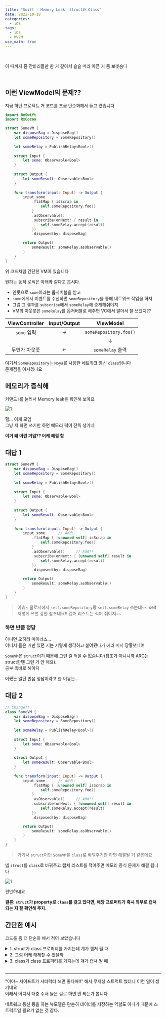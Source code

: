 ```yaml
---
title: "Swift - Memory Leak: Struct와 Class"
date: 2022-10-18
categories:
  - iOS
tags:
  - iOS
  - MVVM
use_math: true
---
```

<br>

이 때까지 좀 잔바리들만 한 거 같아서 슬슬 머리 아픈 거 좀 보겟슴다  

<br>

## 이런 ViewModel의 문제??

지금 하던 프로젝트 거 코드를 조금 단순화해서 들고 왔습니다
```swift
import RxSwift
import RxCocoa

struct SomeVM {
    var disposeBag = DisposeBag()
    let someRepository = SomeRepository()
    
    let someRelay = PublishRelay<Bool>()
    
    struct Input {
        let some: Observable<Bool>
    }
    
    struct Output {
        let someResult: Observable<Bool>
    }
    
    func transform(input: Input) -> Output {
        input.some
            .flatMap { isScrap in
                self.someRepository.foo()
            }
            .asObservable()
            .subscribe(onNext: { result in
                self.someRelay.accept(result)
            })
            .disposed(by: disposeBag)

        return Output(
            someResult: someRelay.asObservable()
        )
    }
}
```

위 코드처럼 간단한 VM이 있습니다  

원하는 동작 로직은 아래와 같다고 봅시다.  
- 인풋으로 `some`이라는 옵저버블을 받고
- `some`에게서 이벤트를 수신하면 `someRepository`을 통해 네트워크 작업을 하자
- 그럼 그 결과를 `subscribe`해서 `someRelay`에 중계해줘야지
- VM의 아웃풋은 `someRelay`를 옵저버블로 해주면 VC에서 알아서 잘 쓰겠지??

| ViewController	 | Input/Output	 | ViewModel	 |
| :--: | :--: | :--: |
| `some` 입력	 | →	 | `someRepository.foo()`	 |
| 	 | 	 | ↓	 |
| 무언가 아웃풋	 | ←	 | `someRelay` 출력	 |

여기서 `SomeRepository`는 `Moya`를 사용한 네트워크 통신 `class`임니다  
문제점을 아시겠나요


## 메모리가 증식해
커맨드 i를 눌러서 Memory leak을 확인해 보아요

![1](/img/iOS/7/MemoryWithStruct.png)  

헐... 이게 모임  
그냥 저 화면 쓰기만 하면 메모리 릭이 잔뜩 생기네  

**이거 왜 이런 거임?? 어케 해결 함**

## 대답 1
```swift
struct SomeVM {
    var disposeBag = DisposeBag()
    let someRepository = SomeRepository()
    
    let someRelay = PublishRelay<Bool>()
    
    struct Input {
        let some: Observable<Bool>
    }
    
    struct Output {
        let someResult: Observable<Bool>
    }
    
    func transform(input: Input) -> Output {
        input.some      // Add!!
            .flatMap { [unowned self] isScrap in
                self.someRepository.foo()
            }
            .asObservable()     // Add!!
            .subscribe(onNext: { [unowned self] result in
                self.someRelay.accept(result)
            })
            .disposed(by: disposeBag)

        return Output(
            someResult: someRelay.asObservable()
        )
    }
}
```
> 어휴\~ 클로저에서 `self.someRepository`랑 `self.someRelay` 쓰는데\~\~ self 저렇게 쓰면 강한 참조네요!! 캡쳐 리스트는 적어 줘야지\~\~  

### 하면 반쯤 정답
아니면 오히려 마이너스...  
어디서 들은 거만 있던 저는 저렇게 생각하고 붙여줬다가 에러 떠서 당황햇네여

`SomeVM`은 `struct`이기 때문에 그런 걸 적을 수 없슴니다(참조가 아니니까 ARC는 struct한텐 그런 거 안 해요).  
공부 똑바로 해야지  

어쨌든 일단 반쯤 정답이라고 한 이유는...

## 대답 2
```swift
// Change!!
class SomeVM {
    var disposeBag = DisposeBag()
    let someRepository = SomeRepository()
    
    let someRelay = PublishRelay<Bool>()
    
    struct Input {
        let some: Observable<Bool>
    }
    
    struct Output {
        let someResult: Observable<Bool>
    }
    
    func transform(input: Input) -> Output {
        input.some      // Add!!
            .flatMap { [unowned self] isScrap in
                self.someRepository.foo()
            }
            .asObservable()     // Add!!
            .subscribe(onNext: { [unowned self] result in
                self.someRelay.accept(result)
            })
            .disposed(by: disposeBag)

        return Output(
            someResult: someRelay.asObservable()
        )
    }
}
```
> 거기서 `struct`이던 `SomeVM`을 `class`로 바꿔주기만 하면 해결될 거 같은데요

넵 `struct`를 `class`로 바꿔주고 캡쳐 리스트를 적어주면 메모리 증식 문제가 해결 됩니다  

![1](/img/iOS/7/MemoryWithClass.png)  

편안하네요

**결론: `struct`가 property로 `class`를 갖고 있다면, 해당 프로퍼티가 혹시 외부로 캡쳐 되는 지 잘 확인해 주자.**


## 간단한 예시
코드를 좀 더 단순화 해서 적어 보았습니다

<details>
<summary>1. struct가 class 프로퍼티를 가지는데 걔가 캡쳐 될 때</summary>
<div markdown="1">

```swift
struct S {
    var c = C()

    func closure() -> (() -> ()) {
        return {
            c.printC()
        }
    }
}
```
```swift
class C {
    func printC() {
        print("C야")
    }

    deinit {
        print("C가 deinit")
    }
}
```
```swift
// 실행
var s: S? = S()

let closure = s!.closure()
closure()
closure()

s = nil
closure()
```
이런 코드를 한 번 봅시다.
실행 결과는 아래와 같습니다
```
C야
C야
C야
```
헉 왜 `deinit` 안 됨?? 소름돋네요... `s`가 nil이 됐는데도 `c`가 계속 출력을 하네?? 정말 신기한 일입니다  

#### 참조 상태
```
=>: 강한 참조
s => c
closure => c
```
이유는?? `s`가 일단 `c`를 참조하고 있는 건 당연한데, `closure`도 `c`를 참조하고 있기 때문  
`s`가 nil이 된다고 해도 여전히 살아 있습니다.

</div>
</details>


<details>
<summary>2. 그럼 어케 해제할 수 있을까</summary>
<div markdown="1">

```swift
struct S {
    var c = C()

    func closure() -> (() -> ()) {
        return {
            c.printC()
        }
    }
}
```
```swift
class C {
    func printC() {
        print("C야")
    }

    deinit {
        print("C가 deinit")
    }
}
```
이까진 같고
```swift
// 실행
var s: S? = S()

var closure: (() -> ())? = s!.closure()
(closure ?? {})()
(closure ?? {})()

s = nil
(closure ?? {})()

closure = nil
(closure ?? {})()
```
즉 이렇게 `closure`까지 nil이 되어야 `c`가 진짜로 deinit 가능합니다.  
실행 결과는 아래와 같습니다.
```
C야
C야
C야
C가 deinit
```

</div>
</details>


<details>
<summary>3. class가 class 프로퍼티를 가지는데 걔가 캡쳐 될 때</summary>
<div markdown="1">

```swift
class S {
    var c = C()

    func closure() -> (() -> ()) {
        return { [weak self] in
            self?.c.printC()
        }
    }
    
    deinit {
        print("S가 deinit")
    }
}
```
`S`를 `class`로 바꾸고
```swift
class C {
    func printC() {
        print("C야")
    }

    deinit {
        print("C가 deinit")
    }
}
```
얘는 같고
```swift
// 실행
var s: S? = S()

let closure = s!.closure()
closure()
closure()

s = nil
closure()
```
이제 실행 결과는 아래와 같습니다
```
C야
C야
S가 deinit
C가 deinit
```

#### 참조 상태
```
=>: 강한 참조, ->: 약한 참조
s => c
closure -> s
```
참조 상태는 이렇게 되니까, s가 없어지면 해당 클로저 안의 구문은 실행이 안 되겠네요  

</div>
</details>


<br>

---

"이야~ 서이프트가 서터럭터 쓰면 좋다매!!" 해서 무지성 스트럭트 썼더니 이런 일이 생기네요  
이래서 어디서 대충 주서 들은 걸로 하면 안 되는가 봅니다  

네트워크 통신 등을 하는 뷰모델은 단순히 데이터를 저장하는 역할도 아니기 때문에 스트럭트일 필요가 없는 것 같다.

<br>
